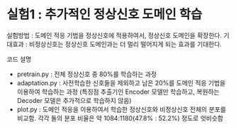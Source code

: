 # 실험1 : 추가적인 정상신호 도메인 학습
실험방법 : 도메인 적응 기법을 정상신호에 적용하여서, 정상신호 도메인을 확장한다. 
기대효과 : 비정상신호는 정상신호 도메인과는 더 멀리 떨어지게 되는 효과를 기대한다.

코드 설명
- pretrain.py : 전체 정상신호 중 80%를 학습하는 과정
- adaptation.py : 사전학습한 신호들을 제외하고 남은 20%를 도메인 적응 기법을 이용하여 학습하는 과정 (특징점 추출기인 Encoder 모델만 학습하고, 복원하는 Decoder 모델은 추가적으로 학습하지 않음)
- plot.py : 도메인 적응을 이용하여서 학습한 정상신호와 비정상신호 전체의 분포를 비교함. 각각 둘의 분포 비율은 약 1084:1180(47.8% : 52.2%) 정도로 엇비슷함
